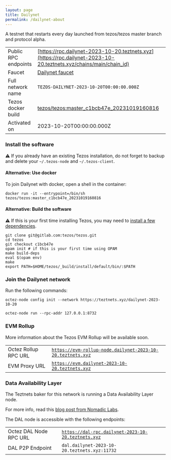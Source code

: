 ```yaml
---
layout: page
title: Dailynet
permalink: /dailynet-about
---
```


A testnet that restarts every day launched from tezos/tezos master branch and protocol alpha.

| | |
|-------|---------------------|
| Public RPC endpoints | [https://rpc.dailynet-2023-10-20.teztnets.xyz](https://rpc.dailynet-2023-10-20.teztnets.xyz/chains/main/chain_id)<br/> |
| Faucet | [Dailynet faucet](https://faucet.dailynet-2023-10-20.teztnets.xyz) |
| Full network name | `TEZOS-DAILYNET-2023-10-20T00:00:00.000Z` |
| Tezos docker build | [tezos/tezos:master_c1bcb47e_20231019160816](https://hub.docker.com/r/tezos/tezos/tags?page=1&ordering=last_updated&name=master_c1bcb47e_20231019160816) |
| Activated on | 2023-10-20T00:00:00.000Z |





### Install the software

⚠️  If you already have an existing Tezos installation, do not forget to backup and delete your `~/.tezos-node` and `~/.tezos-client`.



#### Alternative: Use docker

To join Dailynet with docker, open a shell in the container:

```
docker run -it --entrypoint=/bin/sh tezos/tezos:master_c1bcb47e_20231019160816
```

#### Alternative: Build the software

⚠️  If this is your first time installing Tezos, you may need to [install a few dependencies](https://tezos.gitlab.io/introduction/howtoget.html#setting-up-the-development-environment-from-scratch).

```
git clone git@gitlab.com:tezos/tezos.git
cd tezos
git checkout c1bcb47e
opam init # if this is your first time using OPAM
make build-deps
eval $(opam env)
make
export PATH=$HOME/tezos/_build/install/default/bin/:$PATH
```

### Join the Dailynet network

Run the following commands:

```
octez-node config init --network https://teztnets.xyz/dailynet-2023-10-20

octez-node run --rpc-addr 127.0.0.1:8732
```


### EVM Rollup

More information about the Tezos EVM Rollup will be available soon.

| | |
|-------|---------------------|
| Octez Rollup RPC URL | [`https://evm-rollup-node.dailynet-2023-10-20.teztnets.xyz`](https://evm-rollup-node.dailynet-2023-10-20.teztnets.xyz/global/block/head) |
| EVM Proxy URL | [`https://evm.dailynet-2023-10-20.teztnets.xyz`](https://evm.dailynet-2023-10-20.teztnets.xyz) |




### Data Availability Layer

The Teztnets baker for this network is running a Data Availability Layer node.

For more info, read this [blog post from Nomadic Labs](https://research-development.nomadic-labs.com/data-availability-layer-tezos.html).

The DAL node is accessible with the following endpoints:

| | |
|-------|---------------------|
| Octez DAL Node RPC URL | [`https://dal-rpc.dailynet-2023-10-20.teztnets.xyz`](https://dal-rpc.dailynet-2023-10-20.teztnets.xyz) |
| DAL P2P Endpoint | `dal.dailynet-2023-10-20.teztnets.xyz:11732` |




